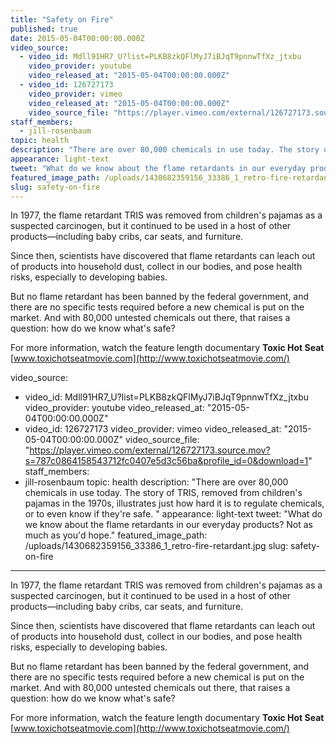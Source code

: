 ```yaml
---
title: "Safety on Fire"
published: true
date: 2015-05-04T00:00:00.000Z
video_source:
  - video_id: Mdll91HR7_U?list=PLKB8zkQFlMyJ7iBJqT9pnnwTfXz_jtxbu
    video_provider: youtube
    video_released_at: "2015-05-04T00:00:00.000Z"
  - video_id: 126727173
    video_provider: vimeo
    video_released_at: "2015-05-04T00:00:00.000Z"
    video_source_file: "https://player.vimeo.com/external/126727173.source.mov?s=787c0864158543712fc0407e5d3c56ba&profile_id=0&download=1"
staff_members:
  - jill-rosenbaum
topic: health
description: "There are over 80,000 chemicals in use today. The story of TRIS, removed from children's pajamas in the 1970s, illustrates just how hard it is to regulate chemicals, or to even know if they're safe. "
appearance: light-text
tweet: "What do we know about the flame retardants in our everyday products? Not as much as you'd hope."
featured_image_path: /uploads/1430682359156_33386_1_retro-fire-retardant.jpg
slug: safety-on-fire
---
```


In 1977, the flame retardant TRIS was removed from children's pajamas as a suspected carcinogen, but it continued to be used in a host of other products—including baby cribs, car seats, and furniture.

Since then, scientists have discovered that flame retardants can leach out of products into household dust, collect in our bodies, and pose health risks, especially to developing babies.

But no flame retardant has been banned by the federal government, and there are no specific tests required before a new chemical is put on the market. And with 80,000 untested chemicals out there, that raises a question: how do we know what's safe?

For more information, watch the feature length documentary **Toxic Hot Seat**
[www.toxichotseatmovie.com](http://www.toxichotseatmovie.com/)

video_source:
  - video_id: Mdll91HR7_U?list=PLKB8zkQFlMyJ7iBJqT9pnnwTfXz_jtxbu
    video_provider: youtube
    video_released_at: "2015-05-04T00:00:00.000Z"
  - video_id: 126727173
    video_provider: vimeo
    video_released_at: "2015-05-04T00:00:00.000Z"
    video_source_file: "https://player.vimeo.com/external/126727173.source.mov?s=787c0864158543712fc0407e5d3c56ba&profile_id=0&download=1"
staff_members:
  - jill-rosenbaum
topic: health
description: "There are over 80,000 chemicals in use today. The story of TRIS, removed from children's pajamas in the 1970s, illustrates just how hard it is to regulate chemicals, or to even know if they're safe. "
appearance: light-text
tweet: "What do we know about the flame retardants in our everyday products? Not as much as you'd hope."
featured_image_path: /uploads/1430682359156_33386_1_retro-fire-retardant.jpg
slug: safety-on-fire
---

In 1977, the flame retardant TRIS was removed from children's pajamas as a suspected carcinogen, but it continued to be used in a host of other products—including baby cribs, car seats, and furniture.

Since then, scientists have discovered that flame retardants can leach out of products into household dust, collect in our bodies, and pose health risks, especially to developing babies.

But no flame retardant has been banned by the federal government, and there are no specific tests required before a new chemical is put on the market. And with 80,000 untested chemicals out there, that raises a question: how do we know what's safe?

For more information, watch the feature length documentary **Toxic Hot Seat**
[www.toxichotseatmovie.com](http://www.toxichotseatmovie.com/)

